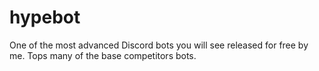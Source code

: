 # hypebot
One of the most advanced Discord bots you will see released for free by me. Tops many of the base competitors bots.
